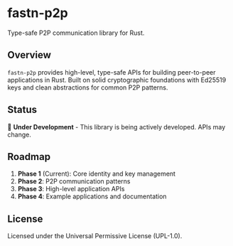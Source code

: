 # fastn-p2p

Type-safe P2P communication library for Rust.

## Overview

`fastn-p2p` provides high-level, type-safe APIs for building peer-to-peer applications in Rust. Built on solid cryptographic foundations with Ed25519 keys and clean abstractions for common P2P patterns.

## Status

🚧 **Under Development** - This library is being actively developed. APIs may change.

## Roadmap

1. **Phase 1** (Current): Core identity and key management
2. **Phase 2**: P2P communication patterns  
3. **Phase 3**: High-level application APIs
4. **Phase 4**: Example applications and documentation

## License

Licensed under the Universal Permissive License (UPL-1.0).